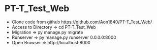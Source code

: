 # PT-T_Test_Web

* Clone code from github https://github.com/Aon1840/PT-T_Test_Web/
* Access to Directory => cd PT-T_Test_Web
* Migration => py manage.py migrate
* Runserver => py manage.py runserver 0.0.0.0:8000
* Open Browser => http://localhost:8000
